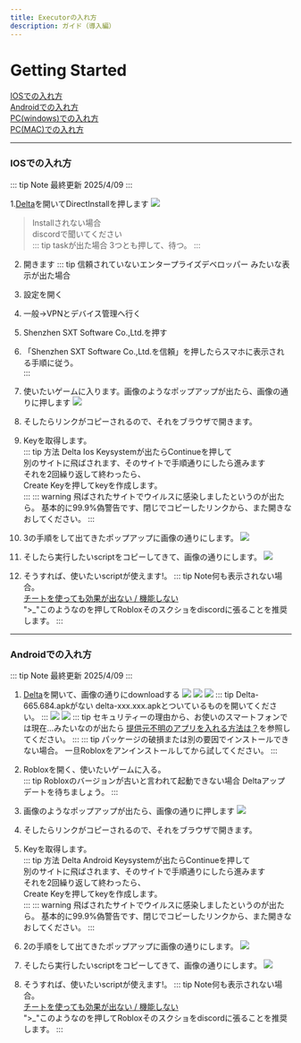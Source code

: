 ```yaml
---
title: Executorの入れ方
description: ガイド（導入編）
---
```


# Getting Started

[IOSでの入れ方](#1)  
[Androidでの入れ方](#2)  
[PC(windows)での入れ方](#3)    
[PC(MAC)での入れ方](#3)    


---

### <span id="1">IOSでの入れ方</span>
::: tip Note
最終更新 2025/4/09
:::

1.[Delta](https://deltaios-executor.com/)を開いてDirectInstallを押します
![ ](resource/ios1.png)
>Installされない場合    
>discordで聞いてください   
::: tip taskが出た場合
3つとも押して、待つ。
::: 

2. 開きます
::: tip 信頼されていないエンタープライズデベロッパー みたいな表示が出た場合
1. 設定を開く    
2. 一般→VPNとデバイス管理へ行く  
3. Shenzhen SXT Software Co.,Ltd.を押す  
4. 「Shenzhen SXT Software Co.,Ltd.を信頼」を押したらスマホに表示される手順に従う。  
:::

3. 使いたいゲームに入ります。画像のようなポップアップが出たら、画像の通りに押します
![ ](resource/deltakey.png)
4. そしたらリンクがコピーされるので、それをブラウザで開きます。  

5. Keyを取得します。     
::: tip 方法
Delta Ios Keysystemが出たらContinueを押して     
別のサイトに飛ばされます、そのサイトで手順通りにしたら進みます      
それを2回繰り返して終わったら、    
Create Keyを押してkeyを作成します。     
:::
::: warning 飛ばされたサイトでウイルスに感染しましたというのが出たら。
基本的に99.9%偽警告です、閉じでコピーしたリンクから、また開きなおしてください。
:::
6. 3の手順をして出てきたポップアップに画像の通りにします。
![ ](resource/deltakey2.png)    
7. そしたら実行したいscriptをコピーしてきて、画像の通りにします。
![ ](resource/deltaexecute.jpg)
8. そうすれば、使いたいscriptが使えます!。
::: tip Note何も表示されない場合。      
[チートを使っても効果が出ない / 機能しない](/faq/#faq-5)        
">_"このようなのを押してRobloxそのスクショをdiscordに張ることを推奨します。
:::
---

### <span id="2">Androidでの入れ方</span>
::: tip Note
最終更新 2025/4/09
:::


1. [Delta](https://deltaexploits.gg/delta-executor-mobile)を開いて、画像の通りにdownloadする
![ ](resource/android1.png)
![ ](resource/android2.png)
![ ](resource/android3.png)
::: tip Delta-665.684.apkがない
delta-xxx.xxx.apkとついているものを開いてください。
:::
![ ](resource/android4.png)
![ ](resource/android5.png)
::: tip セキュリティーの理由から、お使いのスマートフォンでは現在...みたいなのが出たら
[提供元不明のアプリを入れる方法は？](/faq/#faq-10)を参照してください。
:::
::: tip パッケージの破損または別の要因でインストールできない場合。
一旦Robloxをアンインストールしてから試してください。
:::
2. Robloxを開く、使いたいゲームに入る。     
::: tip Robloxのバージョンが古いと言われて起動できない場合
Deltaアップデートを待ちましょう。
:::
3. 画像のようなポップアップが出たら、画像の通りに押します
![ ](resource/deltakey.png)     

4. そしたらリンクがコピーされるので、それをブラウザで開きます。    

5. Keyを取得します。     
::: tip 方法
Delta Android Keysystemが出たらContinueを押して     
別のサイトに飛ばされます、そのサイトで手順通りにしたら進みます      
それを2回繰り返して終わったら、    
Create Keyを押してkeyを作成します。     
:::
::: warning 飛ばされたサイトでウイルスに感染しましたというのが出たら。
基本的に99.9%偽警告です、閉じでコピーしたリンクから、また開きなおしてください。
:::
6. 2の手順をして出てきたポップアップに画像の通りにします。
![ ](resource/deltakey2.png)    
7. そしたら実行したいscriptをコピーしてきて、画像の通りにします。
![ ](resource/deltaexecute.jpg)
8. そうすれば、使いたいscriptが使えます!。
::: tip Note何も表示されない場合。      
[チートを使っても効果が出ない / 機能しない](/faq/#faq-5)        
">_"このようなのを押してRobloxそのスクショをdiscordに張ることを推奨します。
:::